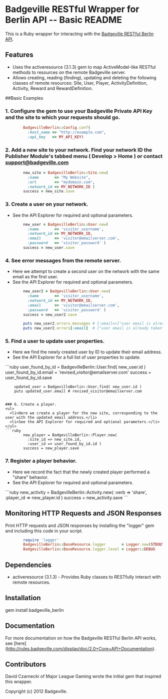 # Badgeville RESTful Wrapper for Berlin API -- Basic README

This is a Ruby wrapper for interacting with the [Badgeville RESTful Berlin API](http://rules.badgeville.com/display/doc/2.0+Core+API+Documentation).


## Features
* Uses the activeresource (3.1.3) gem to map ActiveModel-like RESTful methods to resources on the remote Badgeville server.
* Allows creating, reading (finding), updating and deleting the following classes of remote resources: Site, User, Player, ActivityDefinition, Activity, Reward and RewardDefinition.

##Basic Examples

### 1. Configure the gem to use your Badgeville Private API Key and the site to which your requests should go.
```ruby
        BadgevilleBerlin::Config.conf(
          :host_name => "http://example.com",
          :api_key   => MY_API_KEY)
```

### 2. Add a new site to your network. Find your network ID the Publisher Module's tabbed menu ( Develop > Home ) or contact <support@badgeville.com>
```ruby
        new_site = BadgevilleBerlin::Site.new(
          :name       => "My Website",
          :url        => "mydomain.com",
          :network_id => MY_NETWORK_ID )
        success = new_site.save
```

### 3. Create a user on your network.
<ul>
  <li>See the API Explorer for required and optional parameters.</li>
</ul>

```ruby
        new_user = BadgevilleBerlin::User.new(
          :name       => 'visitor_username',
          :network_id => MY_NETWORK_ID,
          :email      => 'visitor@emailserver.com',
          :password   => 'visitor_password' )
        success = new_user.save
```

### 4. See error messages from the remote server.
<ul>
  <li>Here we attempt to create a second user on the network with the same email as the first user.</li>
  <li>See the API Explorer for required and optional parameters.</li>
</ul>

```ruby
        new_user2 = BadgevilleBerlin::User.new(
          :name       => 'visitor_username',
          :network_id => MY_NETWORK_ID,
          :email      => 'visitor@emailserver.com',
          :password   => 'visitor_password' )
        success = new_user2.save

        puts new_user2.errors.messages # {:email=>["user email is already taken"]}
        puts new_user2.errors[:email]  # ["user email is already taken"]

```

### 5. Find a user to update user properties.
<ul>
  <li>Here we find the newly created user by ID to update their email address.</li>
  <li>See the API Explorer for a full list of user properties to update.</li>
</ul>
```ruby
        user_found_by_id = BadgevilleBerlin::User.find( new_user.id )
        user_found_by_id.email = 'revised_visitor@emailserver.com'
        success = user_found_by_id.save

        updated_user = BadgevilleBerlin::User.find( new_user.id )
        puts updated_user.email # revised_visitor@emailserver.com
```

### 6. Create a player.
<ul>
  <li>Here we create a player for the new site, corresponding to the user with the updated email address.</li>
  <li>See the API Explorer for required and optional parameters.</li>
</ul>
```ruby
        new_player = BadgevilleBerlin::Player.new(
          :site_id => new_site.id,
          :user_id => user_found_by_id.id )
        success = new_player.save
```

### 7. Register a player behavior.
<ul>
  <li>Here we record the fact that the newly created player performed a "share" behavior.</li>
  <li>See the API Explorer for required and optional parameters.</li>
</ul>
```ruby
        new_activity = BadgevilleBerlin::Activity.new(
          :verb      => 'share',
          :player_id => new_player.id )
        success = new_activity.save
```

## Monitoring HTTP Requests and JSON Responses
Print HTTP requests and JSON responses by installing the "logger" gem and including this code in your script.

```ruby
        require 'logger'
        BadgevilleBerlin::BaseResource.logger       = Logger.new(STDOUT)
        BadgevilleBerlin::BaseResource.logger.level = Logger::DEBUG
```

## Dependencies
* activeresource (3.1.3) - Provides Ruby classes to RESTfully interact with remote resources.


## Installation
gem install badgeville_berlin


## Documentation
For more documentation on how the Badgeville RESTful Berlin API works, see [here] (http://rules.badgeville.com/display/doc/2.0+Core+API+Documentation).

## Contributors
David Czarnecki of Major League Gaming wrote the initial gem that inspired this wrapper.


Copyright (c) 2012 Badgeville.